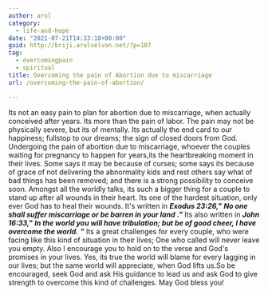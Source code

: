 ```yaml
---
author: arul
category:
  - life-and-hope
date: "2021-07-21T14:33:18+00:00"
guid: http://briji.arulselvan.net/?p=107
tag:
  - overcomingpain
  - spiritual
title: Overcoming the pain of Abortion due to miscarriage
url: /overcoming-the-pain-of-abortion/

---
```

Its not an easy pain to plan for abortion due to miscarriage, when actually conceived after years. Its more than the pain of labor. The pain may not be physically severe, but its of mentally. Its actually the end card to our happiness; fullstop to our dreams; the sign of closed doors from God. Undergoing the pain of abortion due to miscarriage, whoever the couples waiting for pregnancy to happen for years,its the heartbreaking moment in their lives. Some says it may be because of curses; some says its because of grace of not delivering the abnormality kids and rest others say what of bad things has been removed; and there is a strong possibility to conceive soon. Amongst all the worldly talks, its such a bigger thing for a couple to stand up after all wounds in their heart. Its one of the hardest situation, only ever God has to heal their wounds. It's written in **_Exodus 23:26,"_** **_No one shall suffer miscarriage or be barren in your land_** **_."_** Its also written in **_John 16:33,"_** **_In the world you will have tribulation; but be of good cheer, I have overcome the world._** **_"_** Its a great challenges for every couple, who were facing like this kind of situation in their lives; One who called will never leave you empty. Also I encourage you to hold on to the verse and God's promises in your lives. Yes, its true the world will blame for every lagging in our lives; but the same world will appreciate, when God lifts us.So be encouraged, seek God and ask His guidance to lead us and ask God to give strength to overcome this kind of challenges. May God bless you!
